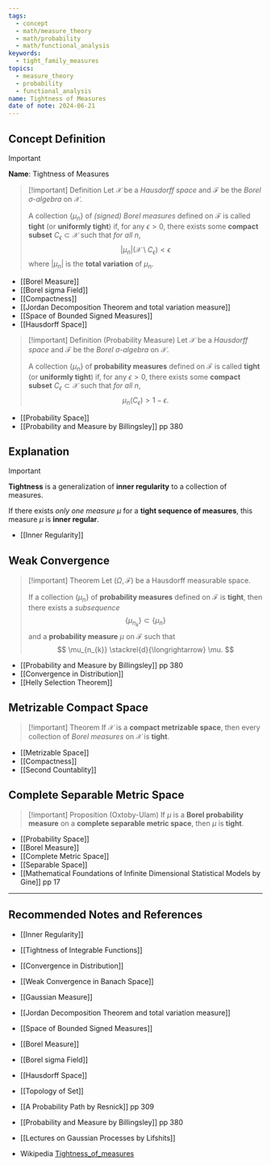 ```yaml
---
tags:
  - concept
  - math/measure_theory
  - math/probability
  - math/functional_analysis
keywords:
  - tight_family_measures
topics:
  - measure_theory
  - probability
  - functional_analysis
name: Tightness of Measures
date of note: 2024-06-21
---
```


## Concept Definition

>[!important]
>**Name**: Tightness of Measures

>[!important] Definition
>Let $\mathcal{X}$ be a *Hausdorff space* and $\mathscr{F}$ be the *Borel $\sigma$-algebra* on $\mathcal{X}.$  
>
>A collection $\{ \mu_{n} \}$ of *(signed) Borel measures* defined on $\mathscr{F}$ is called **tight** (or **uniformly tight**) if, for any $\epsilon >0$, there exists some **compact subset** $C_{\epsilon} \subset \mathcal{X}$ such that *for all $n$*,
>$$
> |\mu_{n}|\left(\mathcal{X} \setminus C_{\epsilon}\right) < \epsilon
>$$
>where $|\mu_{n}|$ is the **total variation** of  $\mu_{n}$.


- [[Borel Measure]]
- [[Borel sigma Field]]
- [[Compactness]]
- [[Jordan Decomposition Theorem and total variation measure]]
- [[Space of Bounded Signed Measures]]
- [[Hausdorff Space]]

>[!important] Definition (Probability Measure)
>Let $\mathcal{X}$ be a *Hausdorff space* and $\mathscr{F}$ be the *Borel $\sigma$-algebra* on $\mathcal{X}.$  
>
>A collection $\{ \mu_{n} \}$ of **probability measures** defined on $\mathscr{F}$ is called **tight** (or **uniformly tight**) if, for any $\epsilon >0$, there exists some **compact subset** $C_{\epsilon} \subset \mathcal{X}$ such that *for all $n$*,
>$$
> \mu_{n}\left(C_{\epsilon}\right) > 1- \epsilon.
>$$


- [[Probability Space]]
- [[Probability and Measure by Billingsley]] pp 380



## Explanation

>[!important]
>**Tightness** is a generalization of **inner regularity** to a collection of measures.
>
>If there exists *only one measure* $\mu$ for a **tight sequence of measures**, this measure $\mu$ is **inner regular**.

- [[Inner Regularity]]


## Weak Convergence

>[!important] Theorem
>Let $(\Omega, \mathscr{F})$ be a Hausdorff measurable space. 
>
>If a collection $\{ \mu_{n} \}$ of **probability measures** defined on $\mathscr{F}$ is **tight**, then there exists a *subsequence* $$\{\mu_{n_{k}}\} \subset \{ \mu_{n} \}$$ and a **probability measure** $\mu$ on $\mathscr{F}$ such that 
>$$
>\mu_{n_{k}} \stackrel{d}{\longrightarrow} \mu.
>$$

- [[Probability and Measure by Billingsley]] pp 380
- [[Convergence in Distribution]]
- [[Helly Selection Theorem]]

## Metrizable Compact Space


>[!important] Theorem
>If $\mathcal{X}$ is a  **compact metrizable space**, then every collection of  *Borel measures* on $\mathcal{X}$ is **tight**.

- [[Metrizable Space]]
- [[Compactness]]
- [[Second Countablity]]

## Complete Separable Metric Space

>[!important] Proposition (Oxtoby-Ulam) 
>If $\mu$ is a **Borel probability measure** on a **complete separable metric space**, then $\mu$ is **tight**.

- [[Probability Space]]
- [[Borel Measure]]
- [[Complete Metric Space]]
- [[Separable Space]]
- [[Mathematical Foundations of Infinite Dimensional Statistical Models by Gine]] pp 17




-----------
##  Recommended Notes and References

- [[Inner Regularity]]
- [[Tightness of Integrable Functions]]

- [[Convergence in Distribution]]
- [[Weak Convergence in Banach Space]]


- [[Gaussian Measure]]

- [[Jordan Decomposition Theorem and total variation measure]]
- [[Space of Bounded Signed Measures]]

- [[Borel Measure]]
- [[Borel sigma Field]]
- [[Hausdorff Space]]
- [[Topology of Set]]


- [[A Probability Path by Resnick]] pp 309
- [[Probability and Measure by Billingsley]] pp 380
- [[Lectures on Gaussian Processes by Lifshits]]


- Wikipedia [Tightness_of_measures](https://en.wikipedia.org/wiki/Tightness_of_measures)